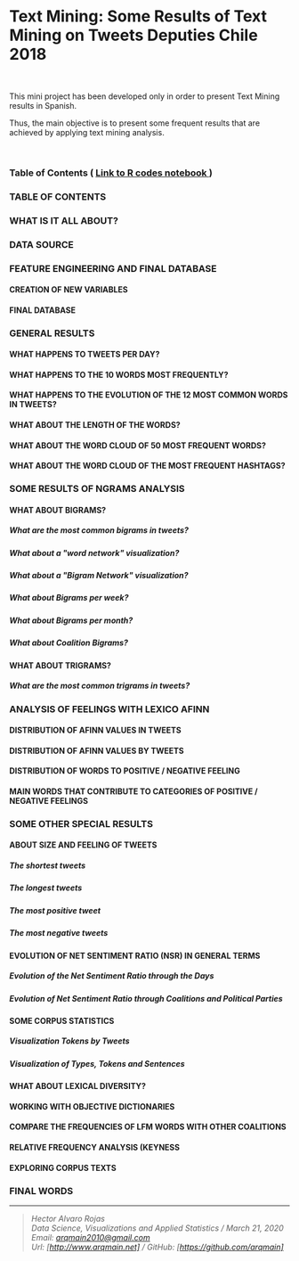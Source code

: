 # Text Mining: Some Results of Text Mining on Tweets Deputies Chile 2018

<br>

This mini project has been developed only in order to present Text Mining results in Spanish.

Thus, the main objective is to present some frequent results that are achieved by applying text mining analysis.


<br>

### Table of Contents   (  [  Link to R codes notebook ]( https://www.arqmain.net/Researches/Researchs/TMining/R/NLP/TMining/Tweets_Diputados_Chile/Tweets_Deputies_Chile_TMining.html))

### TABLE OF CONTENTS

### WHAT IS IT ALL ABOUT?
### DATA SOURCE

### FEATURE ENGINEERING AND FINAL DATABASE
#### CREATION OF NEW VARIABLES
#### FINAL DATABASE

### GENERAL RESULTS
#### WHAT HAPPENS TO TWEETS PER DAY?
#### WHAT HAPPENS TO THE 10 WORDS MOST FREQUENTLY?
#### WHAT HAPPENS TO THE EVOLUTION OF THE 12 MOST COMMON WORDS IN TWEETS?
#### WHAT ABOUT THE LENGTH OF THE WORDS?
#### WHAT ABOUT THE WORD CLOUD OF 50 MOST FREQUENT WORDS?
#### WHAT ABOUT THE WORD CLOUD OF THE MOST FREQUENT HASHTAGS?

### SOME RESULTS OF NGRAMS ANALYSIS
#### WHAT ABOUT BIGRAMS?
##### What are the most common bigrams in tweets?
##### What about a "word network" visualization?
##### What about a "Bigram Network" visualization?
##### What about Bigrams per week?
##### What about Bigrams per month?
##### What about Coalition Bigrams?
#### WHAT ABOUT TRIGRAMS?
##### What are the most common trigrams in tweets?

### ANALYSIS OF FEELINGS WITH LEXICO AFINN
#### DISTRIBUTION OF AFINN VALUES IN TWEETS
#### DISTRIBUTION OF AFINN VALUES BY TWEETS
#### DISTRIBUTION OF WORDS TO POSITIVE / NEGATIVE FEELING
#### MAIN WORDS THAT CONTRIBUTE TO CATEGORIES OF POSITIVE / NEGATIVE FEELINGS

### SOME OTHER SPECIAL RESULTS
#### ABOUT SIZE AND FEELING OF TWEETS
##### The shortest tweets
##### The longest tweets
##### The most positive tweet
##### The most negative tweets
#### EVOLUTION OF NET SENTIMENT RATIO (NSR) IN GENERAL TERMS
##### Evolution of the Net Sentiment Ratio through the Days
##### Evolution of Net Sentiment Ratio through Coalitions and Political Parties
#### SOME CORPUS STATISTICS
##### Visualization Tokens by Tweets
##### Visualization of Types, Tokens and Sentences
#### WHAT ABOUT LEXICAL DIVERSITY?
#### WORKING WITH OBJECTIVE DICTIONARIES
#### COMPARE THE FREQUENCIES OF LFM WORDS WITH OTHER COALITIONS
#### RELATIVE FREQUENCY ANALYSIS (KEYNESS
#### EXPLORING CORPUS TEXTS

### FINAL WORDS

<hr>

><i>Hector Alvaro Rojas<br>
>Data Science, Visualizations and Applied Statistics / March 21, 2020<br>
>Email: <arqmain2010@gmail.com> <br>
>Url: [http://www.arqmain.net]   /   GitHub: [https://github.com/arqmain]</i>


